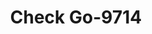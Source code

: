 ---
f_zip-code: 85225
f_state-code: AZ
title: Check Go-9714
f_phone: 602-641-2370
f_city-only: Chandler
f_address: 1820 E Ray Rd a209 Chandler
f_location-unique-id: '9714'
slug: check-go-9714
updated-on: '2024-05-30T13:46:58.046Z'
created-on: '2024-05-30T13:36:59.803Z'
published-on: '2024-05-30T13:54:32.469Z'
f_city-state: cms/city/chandler-az.md
f_company: cms/company/check-go.md
f_state: cms/state/arizona.md
layout: '[payday-loan].html'
tags: payday-loan
---